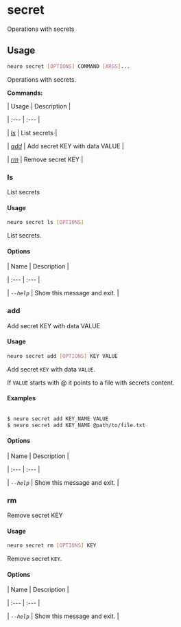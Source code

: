 # secret

Operations with secrets

## Usage

```bash
neuro secret [OPTIONS] COMMAND [ARGS]...
```

Operations with secrets.

**Commands:**


| Usage | Description |

| :--- | :--- |

| [_ls_](secret.md#ls) | List secrets |

| [_add_](secret.md#add) | Add secret KEY with data VALUE |

| [_rm_](secret.md#rm) | Remove secret KEY |



### ls



List secrets



#### Usage

```bash
neuro secret ls [OPTIONS]
```

List secrets.

#### Options


| Name | Description |

| :--- | :--- |

| _`--help`_ | Show this message and exit. |




### add



Add secret KEY with data VALUE



#### Usage

```bash
neuro secret add [OPTIONS] KEY VALUE
```

Add secret `KEY` with data `VALUE`.

If `VALUE` starts with @ it points to a
file with secrets content.

#### Examples

```bash

$ neuro secret add KEY_NAME VALUE
$ neuro secret add KEY_NAME @path/to/file.txt
```

#### Options


| Name | Description |

| :--- | :--- |

| _`--help`_ | Show this message and exit. |




### rm



Remove secret KEY



#### Usage

```bash
neuro secret rm [OPTIONS] KEY
```

Remove secret `KEY`.

#### Options


| Name | Description |

| :--- | :--- |

| _`--help`_ | Show this message and exit. |



